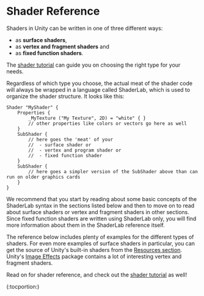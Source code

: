 Shader Reference
================


Shaders in Unity can be written in one of three different ways:

* as __surface shaders__,
* as __vertex and fragment shaders__ and
* as __fixed function shaders__.

The [shader tutorial](shaders.html) can guide you on choosing the right type for your needs.

Regardless of which type you choose, the actual meat of the shader code will always be wrapped in a language called ShaderLab, which is used to organize the shader structure. It looks like this:

````
Shader "MyShader" {
    Properties {
        _MyTexture ("My Texture", 2D) = "white" { }
        // other properties like colors or vectors go here as well
    }
    SubShader {
        // here goes the 'meat' of your
        //  - surface shader or
        //  - vertex and program shader or
        //  - fixed function shader
    }
    SubShader {
        // here goes a simpler version of the SubShader above than can run on older graphics cards
    }
} 
````

We recommend that you start by reading about some basic concepts of the ShaderLab syntax in the sections listed below and then to move on to read about surface shaders or vertex and fragment shaders in other sections. Since fixed function shaders are written using ShaderLab only, you will find more information about them in the ShaderLab reference itself.

The reference below includes plenty of examples for the different types of shaders. For even more examples of surface shaders in particular, you can get the source of Unity's built-in shaders from the [Resources section](http://www.unity3d.com/support/resources/assets/built-in-shaders.html). Unity's [Image Effects](comp-imageeffects.html) package contains a lot of interesting vertex and fragment shaders.

Read on for shader reference, and check out the [shader tutorial](shaders.html) as well!


(:tocportion:)
